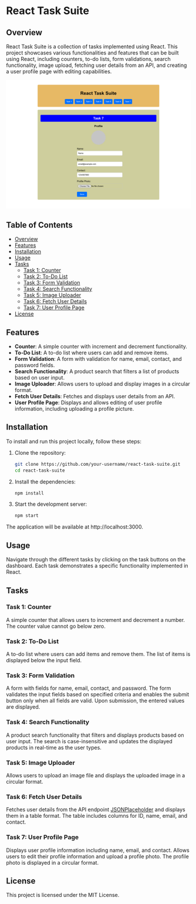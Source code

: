 # React Task Suite

## Overview
React Task Suite is a collection of tasks implemented using React. This project showcases various functionalities and features that can be built using React, including counters, to-do lists, form validations, search functionality, image upload, fetching user details from an API, and creating a user profile page with editing capabilities.

![Screenshot](./public/screenshot.png)

## Table of Contents
- [Overview](#overview)
- [Features](#features)
- [Installation](#installation)
- [Usage](#usage)
- [Tasks](#tasks)
  - [Task 1: Counter](#task-1-counter)
  - [Task 2: To-Do List](#task-2-to-do-list)
  - [Task 3: Form Validation](#task-3-form-validation)
  - [Task 4: Search Functionality](#task-4-search-functionality)
  - [Task 5: Image Uploader](#task-5-image-uploader)
  - [Task 6: Fetch User Details](#task-6-fetch-user-details)
  - [Task 7: User Profile Page](#task-7-user-profile-page)
- [License](#license)

## Features
- **Counter**: A simple counter with increment and decrement functionality.
- **To-Do List**: A to-do list where users can add and remove items.
- **Form Validation**: A form with validation for name, email, contact, and password fields.
- **Search Functionality**: A product search that filters a list of products based on user input.
- **Image Uploader**: Allows users to upload and display images in a circular format.
- **Fetch User Details**: Fetches and displays user details from an API.
- **User Profile Page**: Displays and allows editing of user profile information, including uploading a profile picture.

## Installation
To install and run this project locally, follow these steps:

1. Clone the repository:
   ```bash
   git clone https://github.com/your-username/react-task-suite.git
   cd react-task-suite
   ```
2. Install the dependencies:
    ```bash
    npm install
    ```
3. Start the development server:
    ```bash
    npm start
    ```
The application will be available at http://localhost:3000.

## Usage
Navigate through the different tasks by clicking on the task buttons on the dashboard. Each task demonstrates a specific functionality implemented in React.

## Tasks

### Task 1: Counter
A simple counter that allows users to increment and decrement a number. The counter value cannot go below zero.

### Task 2: To-Do List
A to-do list where users can add items and remove them. The list of items is displayed below the input field.

### Task 3: Form Validation
A form with fields for name, email, contact, and password. The form validates the input fields based on specified criteria and enables the submit button only when all fields are valid. Upon submission, the entered values are displayed.

### Task 4: Search Functionality
A product search functionality that filters and displays products based on user input. The search is case-insensitive and updates the displayed products in real-time as the user types.

### Task 5: Image Uploader
Allows users to upload an image file and displays the uploaded image in a circular format.

### Task 6: Fetch User Details
Fetches user details from the API endpoint [JSONPlaceholder](https://jsonplaceholder.typicode.com/users) and displays them in a table format. The table includes columns for ID, name, email, and contact.

### Task 7: User Profile Page
Displays user profile information including name, email, and contact. Allows users to edit their profile information and upload a profile photo. The profile photo is displayed in a circular format.

## License
This project is licensed under the MIT License.
